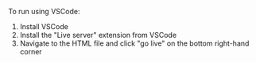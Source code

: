 To run using VSCode:

1. Install VSCode
2. Install the "Live server" extension from VSCode
3. Navigate to the HTML file and click "go live" on the bottom right-hand corner